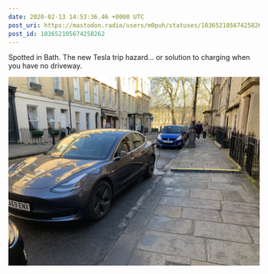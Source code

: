 ```yaml
---
date: 2020-02-13 14:53:36.46 +0000 UTC
post_uri: https://mastodon.radio/users/m0puh/statuses/103652105674258262
post_id: 103652105674258262
---
```

Spotted in Bath. The new Tesla trip hazard... or solution to charging when you have no driveway.


![A Tesla parked outside of a house in bath. There's a plastic cable protector over the pavement and the car is being charged. The protector is yellow on top but is pretty tall and easy to trip over.](167916.jpeg)

